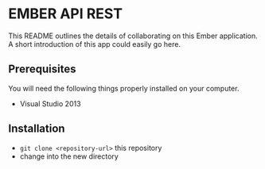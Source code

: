 # EMBER API REST

This README outlines the details of collaborating on this Ember application.
A short introduction of this app could easily go here.

## Prerequisites

You will need the following things properly installed on your computer.

* Visual Studio 2013

## Installation

* `git clone <repository-url>` this repository
* change into the new directory
